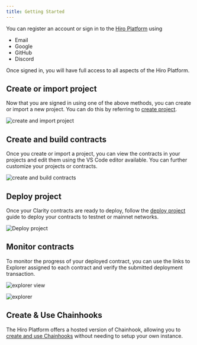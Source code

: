 ```yaml
---
title: Getting Started
---
```


You can register an account or sign in to the [Hiro Platform](https://platform.hiro.so/) using

- Email
- Google
- GitHub
- Discord

Once signed in, you will have full access to all aspects of the Hiro Platform.

## Create or import project

Now that you are signed in using one of the above methods, you can create or import a new project. You can do this by referring to [create project](guides/create-project.md).

![create and import project](images/create-or-import-project.png)

## Create and build contracts

Once you create or import a project, you can view the contracts in your projects and edit them using the VS Code editor available. You can further customize your projects or contracts.

![create and build contracts](images/vs-code-editor.png)

## Deploy project

Once your Clarity contracts are ready to deploy, follow the [deploy project](guides/deploy-project.md) guide to deploy your contracts to testnet or mainnet networks.

![Deploy project](images/mainnet-deployment.png)

## Monitor contracts

To monitor the progress of your deployed contract, you can use the links to Explorer assigned to each contract and verify the submitted deployment transaction.

![explorer view](images/explorer-view.png)

![explorer](images/explorer.jpeg)

## Create & Use Chainhooks

The Hiro Platform offers a hosted version of Chainhook, allowing you to [create and use Chainhooks](guides/create-chainhooks.md) without needing to setup your own instance.
